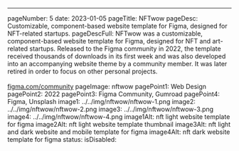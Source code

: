 ---
pageNumber: 5
date: 2023-01-05
pageTitle: NFTwow
pageDesc: Customizable, component-based website template for Figma, designed for NFT-related startups.
pageDescFull: NFTwow was a customizable, component-based website template for Figma, designed for NFT and art-related startups. Released to the Figma community in 2022, the template received thousands of downloads in its first week and was also developed into an accompanying website theme by a community member. It was later retired in order to focus on other personal projects.</br></br><a href="https://figma.com/community">figma.com/community</a>
pageImage: nftwow
pagePoint1: Web Design
pagePoint2: 2022
pagePoint3: Figma Community, Gumroad
pagePoint4: Figma, Unsplash
image1: ../../img/nftwow/nftwow-1.png
image2: ../../img/nftwow/nftwow-2.png
image3: ../../img/nftwow/nftwow-3.png
image4: ../../img/nftwow/nftwow-4.png
image1Alt: nft light website template for figma
image2Alt: nft light website template thumbnail
image3Alt: nft light and dark website and mobile template for figma
image4Alt: nft dark website template for figma
status: 
isDisabled: 